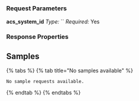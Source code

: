 # 




### Request Parameters

**acs_system_id**
*Type:* ``
*Required:* Yes



### Response Properties


## Samples

{% tabs %}
  {% tab title="No samples available" %}
  ```
  No sample requests available.
  ```
  {% endtab %}
{% endtabs %}
